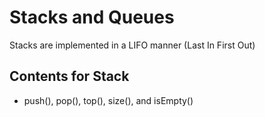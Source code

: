 # Stacks and Queues

Stacks are implemented in a LIFO manner (Last In First Out)

## Contents for Stack

- push(), pop(), top(), size(), and isEmpty()
